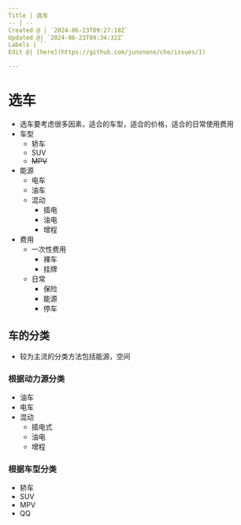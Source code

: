 ```yaml
---
Title | 选车
-- | --
Created @ | `2024-06-23T09:27:18Z`
Updated @| `2024-06-23T09:34:32Z`
Labels | ``
Edit @| [here](https://github.com/junxnone/che/issues/1)

---
```

# 选车
- 选车要考虑很多因素，适合的车型，适合的价格，适合的日常使用费用
- 车型
  - 轿车
  - SUV
  - ~~MPV~~
- 能源
  - 电车
  - 油车
  - 混动
    - 插电
    - 油电
    - 增程
- 费用
  - 一次性费用
    - 裸车
    - 挂牌
  - 日常
    - 保险
    - 能源
    - 停车


## 车的分类
- 较为主流的分类方法包括能源，空间

### 根据动力源分类
- 油车
- 电车
- 混动
  - 插电式
  - 油电
  - 增程

### 根据车型分类
- 轿车
- SUV
- MPV
- QQ



